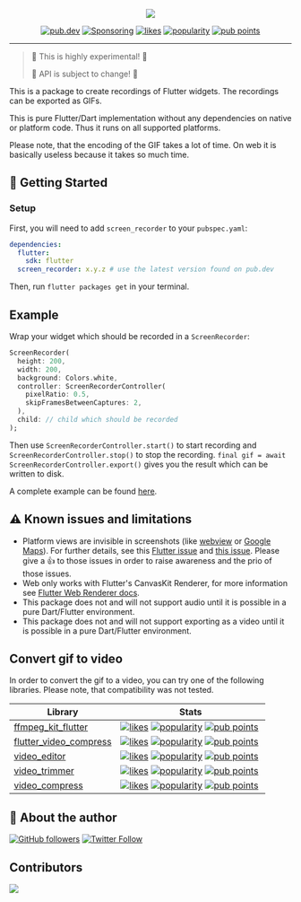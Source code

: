 <p align="center">
    <img src="https://raw.githubusercontent.com/ueman/screenrecorder/main/img/screen_recorder.svg">
</p>

<p align="center">
  <a href="https://pub.dev/packages/screen_recorder"><img src="https://img.shields.io/pub/v/screen_recorder.svg" alt="pub.dev"></a>
  <!--
  <a href="https://github.com/ueman/feedback/actions?query=workflow%3Abuild"><img src="https://github.com/ueman/feedback/workflows/build/badge.svg?branch=master" alt="GitHub Workflow Status"></a>
  <a href="https://codecov.io/gh/ueman/feedback"><img src="https://codecov.io/gh/ueman/feedback/branch/master/graph/badge.svg" alt="code coverage"></a>
  -->
  <a href="https://github.com/ueman#sponsor-me"><img src="https://img.shields.io/github/sponsors/ueman" alt="Sponsoring"></a>
  <a href="https://pub.dev/packages/screen_recorder/score"><img src="https://img.shields.io/pub/likes/screen_recorder" alt="likes"></a>
  <a href="https://pub.dev/packages/screen_recorder/score"><img src="https://img.shields.io/pub/popularity/screen_recorder" alt="popularity"></a>
  <a href="https://pub.dev/packages/screen_recorder/score"><img src="https://img.shields.io/pub/points/screen_recorder" alt="pub points"></a>
</p>

----

> 🚧 This is highly experimental! 🚧
>
> 🚧 API is subject to change! 🚧

This is a package to create recordings of Flutter widgets.
The recordings can be exported as GIFs.

This is pure Flutter/Dart implementation without any dependencies on native
or platform code. Thus it runs on all supported platforms.

Please note, that the encoding of the GIF takes a lot of time. On web it is basically useless because it takes so much time.

## 🚀 Getting Started

### Setup

First, you will need to add `screen_recorder` to your `pubspec.yaml`:

```yaml
dependencies:
  flutter:
    sdk: flutter
  screen_recorder: x.y.z # use the latest version found on pub.dev
```

Then, run `flutter packages get` in your terminal.

## Example 

Wrap your widget which should be recorded in a `ScreenRecorder`:
```dart
ScreenRecorder(
  height: 200,
  width: 200,
  background: Colors.white,
  controller: ScreenRecorderController(
    pixelRatio: 0.5,
    skipFramesBetweenCaptures: 2,
  ),
  child: // child which should be recorded
);
```

Then use `ScreenRecorderController.start()` to start recording and 
`ScreenRecorderController.stop()` to stop the recording.
`final gif = await ScreenRecorderController.export()` gives you the result which can be written to disk.

A complete example can be found [here](https://pub.dev/packages/screen_recorder/example).

## ⚠️ Known issues and limitations

- Platform views are invisible in screenshots (like [webview](https://pub.dev/packages/webview_flutter) or [Google Maps](https://pub.dev/packages/google_maps_flutter)). For further details, see this [Flutter issue](https://github.com/flutter/flutter/issues/25306) and [this issue](https://github.com/flutter/flutter/issues/102866). Please give a 👍 to those issues in order to raise awareness and the prio of those issues.
- Web only works with Flutter's CanvasKit Renderer, for more information see [Flutter Web Renderer docs](https://flutter.dev/docs/development/tools/web-renderers).
- This package does not and will not support audio until it is possible in a pure Dart/Flutter environment.
- This package does not and will not support exporting as a video until it is possible in a pure Dart/Flutter environment.

## Convert gif to video

In order to convert the gif to a video, you can try one of the following libraries. Please note, that compatibility was not tested.

| Library | Stats |
|---------|-------|
| [ffmpeg_kit_flutter](https://pub.dev/packages/ffmpeg_kit_flutter) | <a href="https://pub.dev/packages/ffmpeg_kit_flutter/score"><img src="https://img.shields.io/pub/likes/ffmpeg_kit_flutter" alt="likes"></a>  <a href="https://pub.dev/packages/ffmpeg_kit_flutter/score"><img src="https://img.shields.io/pub/popularity/ffmpeg_kit_flutter" alt="popularity"></a>  <a href="https://pub.dev/packages/ffmpeg_kit_flutter/score"><img src="https://img.shields.io/pub/points/ffmpeg_kit_flutter" alt="pub points"></a> |
| [flutter_video_compress](https://pub.dev/packages/flutter_video_compress) | <a href="https://pub.dev/packages/flutter_video_compress/score"><img src="https://img.shields.io/pub/likes/flutter_video_compress" alt="likes"></a>  <a href="https://pub.dev/packages/flutter_video_compress/score"><img src="https://img.shields.io/pub/popularity/flutter_video_compress" alt="popularity"></a>  <a href="https://pub.dev/packages/flutter_video_compress/score"><img src="https://img.shields.io/pub/points/flutter_video_compress" alt="pub points"></a> |
| [video_editor](https://pub.dev/packages/video_editor) | <a href="https://pub.dev/packages/video_editor/score"><img src="https://img.shields.io/pub/likes/video_editor" alt="likes"></a>  <a href="https://pub.dev/packages/video_editor/score"><img src="https://img.shields.io/pub/popularity/video_editor" alt="popularity"></a>  <a href="https://pub.dev/packages/video_editor/score"><img src="https://img.shields.io/pub/points/video_editor" alt="pub points"></a> |
| [video_trimmer](https://pub.dev/packages/video_trimmer) | <a href="https://pub.dev/packages/video_trimmer/score"><img src="https://img.shields.io/pub/likes/video_trimmer" alt="likes"></a>  <a href="https://pub.dev/packages/video_trimmer/score"><img src="https://img.shields.io/pub/popularity/video_trimmer" alt="popularity"></a>  <a href="https://pub.dev/packages/video_trimmer/score"><img src="https://img.shields.io/pub/points/video_trimmer" alt="pub points"></a> |
| [video_compress](https://pub.dev/packages/video_compress) | <a href="https://pub.dev/packages/video_compress/score"><img src="https://img.shields.io/pub/likes/video_compress" alt="likes"></a>  <a href="https://pub.dev/packages/video_compress/score"><img src="https://img.shields.io/pub/popularity/video_compress" alt="popularity"></a>  <a href="https://pub.dev/packages/video_compress/score"><img src="https://img.shields.io/pub/points/video_compress" alt="pub points"></a> |

## 📣 About the author

[![GitHub followers](https://img.shields.io/github/followers/ueman?style=social)](https://github.com/ueman)
[![Twitter Follow](https://img.shields.io/twitter/follow/ue_man?style=social)](https://twitter.com/ue_man)

## Contributors

<a href="https://github.com/ueman/screenrecorder/graphs/contributors">
  <img src="https://contrib.rocks/image?repo=ueman/screenrecorder" />
</a>

